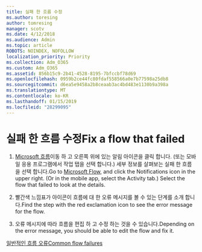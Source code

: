 ```yaml
---
title: 실패 한 흐름 수정
ms.author: toresing
author: tomresing
manager: scotv
ms.date: 4/12/2018
ms.audience: Admin
ms.topic: article
ROBOTS: NOINDEX, NOFOLLOW
localization_priority: Priority
ms.collection: Adm_O365
ms.custom: Adm_O365
ms.assetid: 856b15c9-2b41-4528-8195-7bfccbf78d69
ms.openlocfilehash: 0959b2ce44fc80fdaf558566a0e7b77598a25db8
ms.sourcegitcommit: d6ea5e9458a2b8ceaab3ac4bd483e1130b9a398a
ms.translationtype: MT
ms.contentlocale: ko-KR
ms.lasthandoff: 01/15/2019
ms.locfileid: "28299095"
---
```

# <a name="fix-a-flow-that-failed"></a><span data-ttu-id="f1be8-102">실패 한 흐름 수정</span><span class="sxs-lookup"><span data-stu-id="f1be8-102">Fix a flow that failed</span></span>

1. <span data-ttu-id="f1be8-p101">[Microsoft 흐름](https://flow.microsoft.com/)이동 하 고 오른쪽 위에 있는 알림 아이콘을 클릭 합니다. (또는 모바일 응용 프로그램에서 작업 탭을 선택 합니다.) 세부 정보를 살펴보는 실패 한 흐름을 선택 합니다.</span><span class="sxs-lookup"><span data-stu-id="f1be8-p101">Go to [Microsoft Flow](https://flow.microsoft.com/), and click the Notifications icon in the upper right. (Or in the mobile app, select the Activity tab.) Select the flow that failed to look at the details.</span></span>
    
2. <span data-ttu-id="f1be8-105">빨간색 느낌표가 아이콘이 흐름에 대 한 오류 메시지를 볼 수 있는 단계를 소개 합니다.</span><span class="sxs-lookup"><span data-stu-id="f1be8-105">Find the step with the red exclamation icon to see the error message for the flow.</span></span>
    
3. <span data-ttu-id="f1be8-106">오류 메시지에 따라 흐름을 편집 하 고 수정 하는 것을 수 있습니다.</span><span class="sxs-lookup"><span data-stu-id="f1be8-106">Depending on the error message, you should be able to edit the flow and fix it.</span></span> 
    
[<span data-ttu-id="f1be8-107">일반적인 흐름 오류</span><span class="sxs-lookup"><span data-stu-id="f1be8-107">Common flow failures</span></span>](https://go.microsoft.com/fwlink/?linkid=872110)
  

